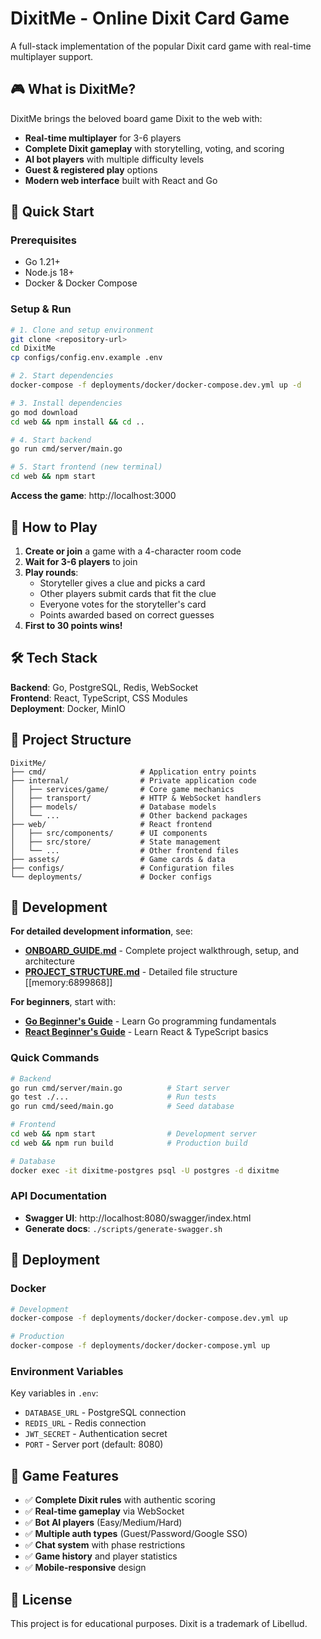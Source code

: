 # DixitMe - Online Dixit Card Game

A full-stack implementation of the popular Dixit card game with real-time multiplayer support.

## 🎮 What is DixitMe?

DixitMe brings the beloved board game Dixit to the web with:
- **Real-time multiplayer** for 3-6 players
- **Complete Dixit gameplay** with storytelling, voting, and scoring
- **AI bot players** with multiple difficulty levels
- **Guest & registered play** options
- **Modern web interface** built with React and Go

## 🚀 Quick Start

### Prerequisites
- Go 1.21+
- Node.js 18+
- Docker & Docker Compose

### Setup & Run
```bash
# 1. Clone and setup environment
git clone <repository-url>
cd DixitMe
cp configs/config.env.example .env

# 2. Start dependencies
docker-compose -f deployments/docker/docker-compose.dev.yml up -d

# 3. Install dependencies
go mod download
cd web && npm install && cd ..

# 4. Start backend
go run cmd/server/main.go

# 5. Start frontend (new terminal)
cd web && npm start
```

**Access the game**: http://localhost:3000

## 🎯 How to Play

1. **Create or join** a game with a 4-character room code
2. **Wait for 3-6 players** to join
3. **Play rounds**:
   - Storyteller gives a clue and picks a card
   - Other players submit cards that fit the clue
   - Everyone votes for the storyteller's card
   - Points awarded based on correct guesses
4. **First to 30 points wins!**

## 🛠️ Tech Stack

**Backend**: Go, PostgreSQL, Redis, WebSocket  
**Frontend**: React, TypeScript, CSS Modules  
**Deployment**: Docker, MinIO  

## 📁 Project Structure

```
DixitMe/
├── cmd/                     # Application entry points
├── internal/                # Private application code
│   ├── services/game/       # Core game mechanics
│   ├── transport/           # HTTP & WebSocket handlers
│   ├── models/              # Database models
│   └── ...                  # Other backend packages
├── web/                     # React frontend
│   ├── src/components/      # UI components
│   ├── src/store/           # State management
│   └── ...                  # Other frontend files
├── assets/                  # Game cards & data
├── configs/                 # Configuration files
└── deployments/             # Docker configs
```

## 🔧 Development

**For detailed development information**, see:
- **[ONBOARD_GUIDE.md](./ONBOARD_GUIDE.md)** - Complete project walkthrough, setup, and architecture
- **[PROJECT_STRUCTURE.md](./PROJECT_STRUCTURE.md)** - Detailed file structure [[memory:6899868]]

**For beginners**, start with:
- **[Go Beginner's Guide](./guides/golang-beginners.md)** - Learn Go programming fundamentals
- **[React Beginner's Guide](./guides/react-beginners.md)** - Learn React & TypeScript basics

### Quick Commands
```bash
# Backend
go run cmd/server/main.go          # Start server
go test ./...                      # Run tests
go run cmd/seed/main.go            # Seed database

# Frontend  
cd web && npm start                # Development server
cd web && npm run build            # Production build

# Database
docker exec -it dixitme-postgres psql -U postgres -d dixitme
```

### API Documentation
- **Swagger UI**: http://localhost:8080/swagger/index.html
- **Generate docs**: `./scripts/generate-swagger.sh`

## 🚢 Deployment

### Docker
```bash
# Development
docker-compose -f deployments/docker/docker-compose.dev.yml up

# Production
docker-compose -f deployments/docker/docker-compose.yml up
```

### Environment Variables
Key variables in `.env`:
- `DATABASE_URL` - PostgreSQL connection
- `REDIS_URL` - Redis connection
- `JWT_SECRET` - Authentication secret
- `PORT` - Server port (default: 8080)

## 🎯 Game Features

- ✅ **Complete Dixit rules** with authentic scoring
- ✅ **Real-time gameplay** via WebSocket
- ✅ **Bot AI players** (Easy/Medium/Hard)
- ✅ **Multiple auth types** (Guest/Password/Google SSO)
- ✅ **Chat system** with phase restrictions
- ✅ **Game history** and player statistics
- ✅ **Mobile-responsive** design

## 📝 License

This project is for educational purposes. Dixit is a trademark of Libellud.